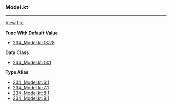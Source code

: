 ### Model.kt
---
[View file](../files/234_Model.kt)

**Func With Default Value**

 - [234_Model.kt:13:28](../files/234_Model.kt#L13)

**Data Class**

 - [234_Model.kt:13:1](../files/234_Model.kt#L13)

**Type Alias**

 - [234_Model.kt:6:1](../files/234_Model.kt#L6)
 - [234_Model.kt:7:1](../files/234_Model.kt#L7)
 - [234_Model.kt:8:1](../files/234_Model.kt#L8)
 - [234_Model.kt:9:1](../files/234_Model.kt#L9)

